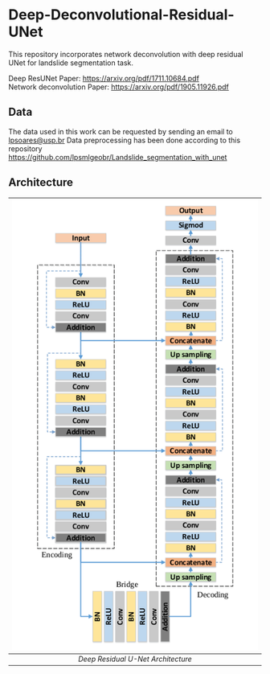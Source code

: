 # Deep-Deconvolutional-Residual-UNet
This repository incorporates network deconvolution with deep residual UNet for landslide segmentation task.

Deep ResUNet Paper: https://arxiv.org/pdf/1711.10684.pdf <br/>
Network deconvolution Paper: https://arxiv.org/pdf/1905.11926.pdf

## Data
The data used in this work can be requested by sending an email to lpsoares@usp.br
Data preprocessing has been done according to this repository https://github.com/lpsmlgeobr/Landslide_segmentation_with_unet

## Architecture
| ![Deep Residual U-Net Architecture](arch.png) |
| :--: |
| *Deep Residual U-Net Architecture* |
